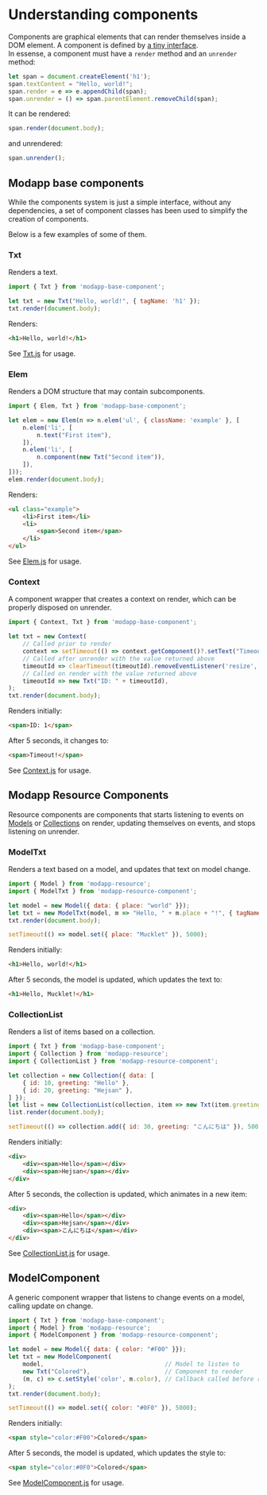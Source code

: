 # Understanding components

Components are graphical elements that can render themselves inside a DOM
element. A component is defined by [a tiny
interface](https://github.com/jirenius/modapp/blob/master/docs/docs.md#Component).  
In essense, a component must have a `render` method and an `unrender` method:

```javascript
let span = document.createElement('h1');
span.textContent = "Hello, world!";
span.render = e => e.appendChild(span);
span.unrender = () => span.parentElement.removeChild(span);
```
It can be rendered:
```javascript
span.render(document.body);
```
and unrendered:
```javascript
span.unrender();
```

## Modapp base components

While the components system is just a simple interface, without any
dependencies, a set of component classes has been used to simplify the creation
of components.

Below is a few examples of some of them.

### Txt

Renders a text.

```javascript
import { Txt } from 'modapp-base-component';

let txt = new Txt("Hello, world!", { tagName: 'h1' });
txt.render(document.body);
```

Renders:
```html
<h1>Hello, world!</h1>
```

See [Txt.js](https://github.com/jirenius/modapp-base-component/blob/master/src/Txt.js) for usage.

### Elem

Renders a DOM structure that may contain subcomponents.

```javascript
import { Elem, Txt } from 'modapp-base-component';

let elem = new Elem(n => n.elem('ul', { className: 'example' }, [
	n.elem('li', [
		n.text("First item"),
	]),
	n.elem('li', [
		n.component(new Txt("Second item")),
	]),
]));
elem.render(document.body);
```

Renders:
```html
<ul class="example">
	<li>First item</li>
	<li>
		<span>Second item</span>
	</li>
</ul>
```
See [Elem.js](https://github.com/jirenius/modapp-base-component/blob/master/src/Elem.js) for usage.

### Context

A component wrapper that creates a context on render, which can be properly
disposed on unrender.

```javascript
import { Context, Txt } from 'modapp-base-component';

let txt = new Context(
	// Called prior to render
	context => setTimeout(() => context.getComponent()?.setText("Timeout!"), 5000),
	// Called after unrender with the value returned above
	timeoutId => clearTimeout(timeoutId).removeEventListener('resize', onResize),
	// Called on render with the value returned above
	timeoutId => new Txt("ID: " + timeoutId),
);
txt.render(document.body);
```

Renders initially:
```html
<span>ID: 1</span>
```

After 5 seconds, it changes to:
```html
<span>Timeout!</span>
```

See [Context.js](https://github.com/jirenius/modapp-base-component/blob/master/src/Context.js) for usage.

## Modapp Resource Components

Resource components are components that starts listening to events on [Models](./understanding-events.md#models) or
[Collections](./understanding-events.md#collections) on render, updating themselves on events, and stops listening on
unrender.

### ModelTxt

Renders a text based on a model, and updates that text on model change.

```javascript
import { Model } from 'modapp-resource';
import { ModelTxt } from 'modapp-resource-component';

let model = new Model({ data: { place: "world" }});
let txt = new ModelTxt(model, m => "Hello, " + m.place + "!", { tagName: 'h1' });
txt.render(document.body);

setTimeout(() => model.set({ place: "Mucklet" }), 5000);
```

Renders initially:
```html
<h1>Hello, world!</h1>
```

After 5 seconds, the model is updated, which updates the text to:
```html
<h1>Hello, Mucklet!</h1>
```


### CollectionList

Renders a list of items based on a collection.

```javascript
import { Txt } from 'modapp-base-component';
import { Collection } from 'modapp-resource';
import { CollectionList } from 'modapp-resource-component';

let collection = new Collection({ data: [
	{ id: 10, greeting: "Hello" },
	{ id: 20, greeting: "Hejsan" },
] });
let list = new CollectionList(collection, item => new Txt(item.greeting));
list.render(document.body);

setTimeout(() => collection.add({ id: 30, greeting: "こんにちは" }), 5000);
```

Renders initially:
```html
<div>
	<div><span>Hello</span></div>
	<div><span>Hejsan</span></div>
</div>
```

After 5 seconds, the collection is updated, which animates in a new item:
```html
<div>
	<div><span>Hello</span></div>
	<div><span>Hejsan</span></div>
	<div><span>こんにちは</span></div>
</div>
```

See [CollectionList.js](https://github.com/jirenius/modapp-resource-component/blob/master/src/CollectionList.js) for usage.

## ModelComponent

A generic component wrapper that listens to change events on a model, calling
update on change.

```javascript
import { Txt } from 'modapp-base-component';
import { Model } from 'modapp-resource';
import { ModelComponent } from 'modapp-resource-component';

let model = new Model({ data: { color: "#F00" }});
let txt = new ModelComponent(
	model,                                  // Model to listen to
	new Txt("Colored"),                     // Component to render
	(m, c) => c.setStyle('color', m.color), // Callback called before render and on model update
);
txt.render(document.body);

setTimeout(() => model.set({ color: "#0F0" }), 5000);
```

Renders initially:
```html
<span style="color:#F00">Colored</span>
```

After 5 seconds, the model is updated, which updates the style to:
```html
<span style="color:#0F0">Colored</span>
```

See [ModelComponent.js](https://github.com/jirenius/modapp-resource-component/blob/master/src/ModelComponent.js) for usage.
